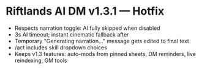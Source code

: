 # Riftlands AI DM v1.3.1 — Hotfix
- Respects narration toggle: AI fully skipped when disabled
- 3s AI timeout; instant cinematic fallback after
- Temporary "Generating narration…" message gets edited to final text
- /act includes skill dropdown choices
- Keeps v1.3 features: auto-mods from pinned sheets, DM reminders, live reindexing, GM tools
